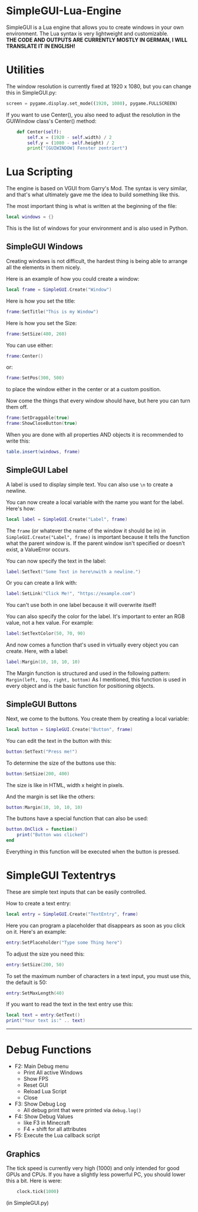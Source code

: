 # SimpleGUI-Lua-Engine
SimpleGUI is a Lua engine that allows you to create windows in your own environment. The Lua syntax is very lightweight and customizable. \
**THE CODE AND OUTPUTS ARE CURRENTLY MOSTLY IN GERMAN, I WILL TRANSLATE IT IN ENGLISH!**

# Utilities
The window resolution is currently fixed at 1920 x 1080, but you can change this in SimpleGUI.py:
````python
screen = pygame.display.set_mode((1920, 1080), pygame.FULLSCREEN)
````
 If you want to use Center(), you also need to adjust the resolution in the GUIWindow class's Center() method:
````python
    def Center(self):
        self.x = (1920 - self.width) / 2
        self.y = (1080 - self.height) / 2
        print("[GUIWINDOW] Fenster zentriert") 
````

# Lua Scripting
The engine is based on VGUI from Garry's Mod. The syntax is very similar, and that's what ultimately gave me the idea to build something like this.

The most important thing is what is written at the beginning of the file: 
````lua
local windows = {}
````
This is the list of windows for your environment and is also used in Python.

## SimpleGUI Windows
Creating windows is not difficult, the hardest thing is being able to arrange all the elements in them nicely.

Here is an example of how you could create a window:
````lua
local frame = SimpleGUI.Create("Window")
````

Here is how you set the title:
````lua
frame:SetTitle("This is my Window")
````

Here is how you set the Size:
````lua
frame:SetSize(480, 260)
````

You can use either:
````lua
frame:Center()
````
or:
````lua
frame:SetPos(300, 500)
````
to place the window either in the center or at a custom position.

Now come the things that every window should have, but here you can turn them off.
````lua
frame:SetDraggable(true)
frame:ShowCloseButton(true)
````

When you are done with all properties AND objects it is recommended to write this:
````lua
table.insert(windows, frame)
````

## SimpleGUI Label
A label is used to display simple text. You can also use ````\n```` to create a newline.

You can now create a local variable with the name you want for the label. Here's how:
````lua
local label = SimpleGUI.Create("Label", frame)
````
The ````frame```` (or whatever the name of the window it should be in) in ````SimpleGUI.Create("Label", frame)```` is important because it tells the function what the parent window is. If the parent window isn't specified or doesn't exist, a ValueError occurs.

You can now specify the text in the label:
````lua
label:SetText("Some Text in here\nwith a newline.")
````
Or you can create a link with:
````lua
label:SetLink("Click Me!", "https://example.com")
````
You can't use both in one label because it will overwrite itself! 

You can also specify the color for the label. It's important to enter an RGB value, not a hex value. For example:
````lua
label:SetTextColor(50, 70, 90)
````

And now comes a function that's used in virtually every object you can create. Here, with a label:
````lua
label:Margin(10, 10, 10, 10)
````

The Margin function is structured and used in the following pattern: ````Margin(left, top, right, bottom)````
As I mentioned, this function is used in every object and is the basic function for positioning objects.

## SimpleGUI Buttons
Next, we come to the buttons. You create them by creating a local variable:
````lua
local button = SimpleGUI.Create("Button", frame)
````

You can edit the text in the button with this:
````lua
button:SetText("Press me!")
````

To determine the size of the buttons use this:
````lua
button:SetSize(200, 400)
````
The size is like in HTML, width x height in pixels.

And the margin is set like the others:
````lua
button:Margin(10, 10, 10, 10)
````

The buttons have a special function that can also be used:
````lua
button.OnClick = function()
    print("Button was clicked")
end
````
Everything in this function will be executed when the button is pressed.

# SimpleGUI Textentrys
These are simple text inputs that can be easily controlled.

How to create a text entry:
````lua
local entry = SimpleGUI.Create("TextEntry", frame)
````

Here you can program a placeholder that disappears as soon as you click on it. Here's an example: 
````lua
entry:SetPlaceholder("Type some Thing here")
````

To adjust the size you need this:
````lua
entry:SetSize(200, 50)
````

To set the maximum number of characters in a text input, you must use this, the default is 50:
````lua
entry:SetMaxLength(40)
````

If you want to read the text in the text entry use this:
````lua
local text = entry:GetText()
print("Your text is:" .. text)
````

---
# Debug Functions
- F2: Main Debug menu
     - Print All active Windows
     - Show FPS
     - Reset GUI
     - Reload Lua Script
     - Close
- F3: Show Debug Log
     - All debug print that were printed via ````debug.log()````
- F4: Show Debug Values
     - like F3 in Minecraft
     - F4 + shift for all attributes
- F5: Execute the Lua callback script

## Graphics
The tick speed is currently very high (1000) and only intended for good GPUs and CPUs. If you have a slightly less powerful PC, you should lower this a bit. Here is were:
````python
    clock.tick(1000)
```` 
(in SimpleGUI.py) 

